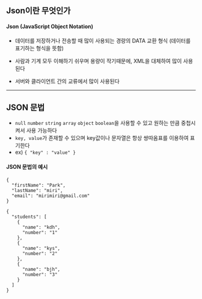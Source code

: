 ## Json이란 무엇인가

#### **Json** (JavaScript Object Notation)

- 데이터를 저장하거나 전송할 때 많이 사용되는 경량의 DATA 교환 형식 (데이터를 표기하는 형식을 뜻함)

- 사람과 기계 모두 이해하기 쉬우며 용량이 작기때문에, XML을 대체하여 많이 사용된다

- 서버와 클라이언트 간의 교류에서 많이 사용된다

---

## JSON 문법

- `null` `number` `string` `array` `object` `boolean`을 사용할 수 있고
  원하는 만큼 중첩시켜서 사용 가능하다
- `key, value`가 존재할 수 있으며 key값이나 문자열은 항상 쌍따옴표를 이용하여 표기한다
- ex) `{ "key" : "value" }`

#### JSON 문법의 예시

```
{
  "firstName": "Park",
  "lastName": "miri",
  "email": "mirimiri@gmail.com"
}
```

```
{
  "students": [
    {
      "name": "kdh",
      "number": "1"
    },
    {
      "name": "kys",
      "number": "2"
    },
    {
      "name": "bjh",
      "number": "3"
    }
  ]
}
```
